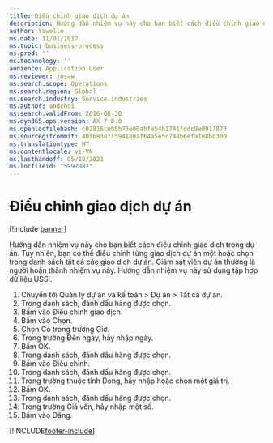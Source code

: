 ```yaml
---
title: Điều chỉnh giao dịch dự án
description: Hướng dẫn nhiệm vụ này cho bạn biết cách điều chỉnh giao dịch trong dự án.
author: Yowelle
ms.date: 11/01/2017
ms.topic: business-process
ms.prod: ''
ms.technology: ''
audience: Application User
ms.reviewer: josaw
ms.search.scope: Operations
ms.search.region: Global
ms.search.industry: Service industries
ms.author: andchoi
ms.search.validFrom: 2016-06-30
ms.dyn365.ops.version: AX 7.0.0
ms.openlocfilehash: c02816ceb5b75e00abfe54b1741fddc9e0917873
ms.sourcegitcommit: 40f68387f594180af64a5e5c748b6efa188bd300
ms.translationtype: HT
ms.contentlocale: vi-VN
ms.lasthandoff: 05/10/2021
ms.locfileid: "5997087"
---
```

# <a name="adjust-project-transactions"></a>Điều chỉnh giao dịch dự án

[!include [banner](../../includes/banner.md)]

Hướng dẫn nhiệm vụ này cho bạn biết cách điều chỉnh giao dịch trong dự án. Tuy nhiên, bạn có thể điều chỉnh từng giao dịch dự án một hoặc chọn trong danh sách tất cả các giao dịch dự án. Giám sát viên dự án thường là người hoàn thành nhiệm vụ này. Hướng dẫn nhiệm vụ này sử dụng tập hợp dữ liệu USSI.

1. Chuyển tới Quản lý dự án và kế toán > Dự án > Tất cả dự án. 
2. Trong danh sách, đánh dấu hàng được chọn. 
3. Bấm vào Điều chỉnh giao dịch. 
4. Bấm vào Chọn. 
5. Chọn Có trong trường Giờ. 
6. Trong trường Đến ngày, hãy nhập ngày. 
7. Bấm OK. 
8. Trong danh sách, đánh dấu hàng được chọn. 
9. Bấm vào Điều chỉnh. 
10. Trong danh sách, đánh dấu hàng được chọn. 
11. Trong trường thuộc tính Dòng, hãy nhập hoặc chọn một giá trị. 
12. Bấm OK. 
13. Trong danh sách, đánh dấu hàng được chọn. 
14. Trong trường Giá vốn, hãy nhập một số. 
15. Bấm vào Đăng. 


[!INCLUDE[footer-include](../../includes/footer-banner.md)]